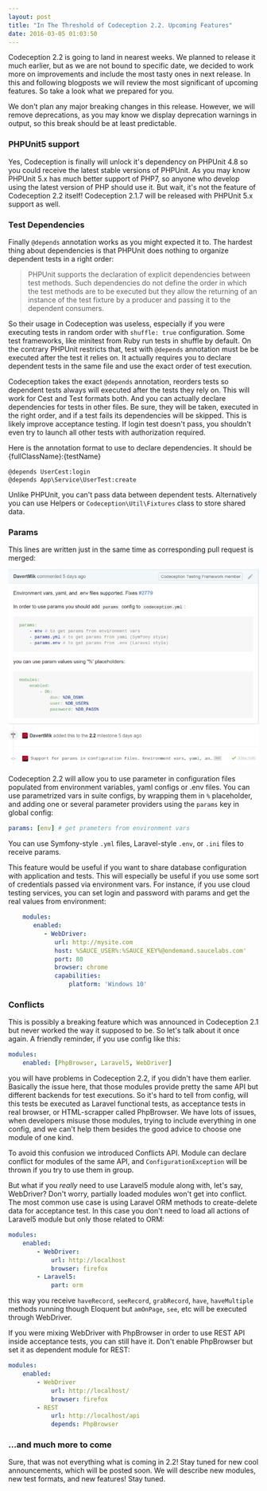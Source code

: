 ```yaml
---
layout: post
title: "In The Threshold of Codeception 2.2. Upcoming Features"
date: 2016-03-05 01:03:50
---
```


Codeception 2.2 is going to land in nearest weeks. We planned to release it much earlier, but as we are not bound to specific date, we decided to work more on improvements and include the most tasty ones in next release. In this and following blogposts we will review the most significant of upcoming features. So take a look what we prepared for you.

We don't plan any major breaking changes in this release. However, we will remove deprecations, as you may know we display deprecation warnings in output, so this break should be at least predictable.

### PHPUnit5 support

Yes, Codeception is finally will unlock it's dependency on PHPUnit 4.8 so you could receive the latest stable versions of PHPUnit. As you may know PHPUnit 5.x has much better support of PHP7, so anyone who develop using the latest version of PHP should use it. But wait, it's not the feature of Codeception 2.2 itself! Codeception 2.1.7 will be released with PHPUnit 5.x support as well.

### Test Dependencies

Finally `@depends` annotation works as you might expected it to. The hardest thing about dependencies is that PHPUnit does nothing to organize dependent tests in a right order:

> PHPUnit supports the declaration of explicit dependencies between test methods. Such dependencies do not define the order in which the test methods are to be executed but they allow the returning of an instance of the test fixture by a producer and passing it to the dependent consumers.

So their usage in Codeception was useless, especially if you were executing tests in random order with `shuffle: true` configuration. Some test frameworks, like minitest from Ruby run tests in shuffle by default. On the contrary PHPUnit restricts that, test with `@depends` annotation must be be executed after the test it relies on. It actually requires you to declare dependent tests in the same file and use the exact order of test execution.

Codeception takes the exact `@depends` annotation, reorders tests so dependent tests always will executed after the tests they rely on. This will work for Cest and Test formats both. And you can actually declare dependencies for tests in other files. Be sure, they will be taken, executed in the right order, and if a test fails its dependencies will be skipped. This is likely improve acceptance testing. If login test doesn't pass, you shouldn't even try to launch all other tests with authorization required.

Here is the annotation format to use to declare dependencies. It should be {fullClassName}:{testName}

```
@depends UserCest:login
@depends App\Service\UserTest:create
```

Unlike PHPUnit, you can't pass data between dependent tests. Alternatively you can use Helpers or `Codeception\Util\Fixtures` class to store shared data.

### Params

This lines are written just in the same time as corresponding pull request is merged:

![](/images/params_screenshot.png)

Codeception 2.2 will allow you to use parameter in configuration files populated from environment variables, yaml configs or .env files. You can use parametrized vars in suite configs, by wrapping them in `%` placeholder, and adding one or several parameter providers using the `params` key in global config:

```yaml
params: [env] # get prameters from environment vars
```

You can use Symfony-style `.yml` files, Laravel-style `.env`, or `.ini` files to receive params.

This feature would be useful if you want to share database configuration with application and tests. This will especially be useful if you use some sort of credentials passed via environment vars. For instance, if you use cloud testing services, you can set login and password with params and get the real values from environment:

```yaml
    modules:
       enabled:
          - WebDriver:
             url: http://mysite.com
             host: %SAUCE_USER%:%SAUCE_KEY%@ondemand.saucelabs.com'
             port: 80
             browser: chrome
             capabilities:
                 platform: 'Windows 10'
```

### Conflicts

This is possibly a breaking feature which was announced in Codeception 2.1 but never worked the way it supposed to be. So let's talk about it once again. A friendly reminder, if you use config like this:

```yaml
modules:
    enabled: [PhpBrowser, Laravel5, WebDriver]
```

you will have problems in Codeception 2.2, if you didn't have them earlier. Basically the issue here, that those modules provide pretty the same API but different backends for test executions. So it's hard to tell from config, will this tests be executed as Laravel functional tests, as acceptance tests in real browser, or HTML-scrapper called PhpBrowser. We have lots of issues, when developers misuse those modules, trying to include everything in one config, and we can't help them besides the good advice to choose one module of one kind.

To avoid this confusion we introduced Conflicts API. Module can declare conflict for modules of the same API, and `ConfigurationException` will be thrown if you try to use them in group.

But what if you *really* need to use Laravel5 module along with, let's say, WebDriver? Don't worry, partially loaded modules won't get into conflict. The most common use case is using Laravel ORM methods to create-delete data for acceptance test. In this case you don't need to load all actions of Laravel5 module but only those related to ORM: 

```yaml
modules:
    enabled:
        - WebDriver:
            url: http://localhost
            browser: firefox
        - Laravel5:
            part: orm
```

this way you receive `haveRecord`, `seeRecord`, `grabRecord`, `have`, `haveMultiple` methods running though Eloquent but `amOnPage`, `see`, etc will be executed through WebDriver.

If you were mixing WebDriver with PhpBrowser in order to use REST API inside acceptance tests, you can still have it. Don't enable PhpBrowser but set it as dependent module for REST:

```yaml
modules:
    enabled:
        - WebDriver
            url: http://localhost/
            browser: firefox
        - REST
            url: http://localhost/api
            depends: PhpBrowser
```

### ...and much more to come

Sure, that was not everything what is coming in 2.2! Stay tuned for new cool announcements, which will be posted soon. We will describe new modules, new test formats, and new features! Stay tuned.